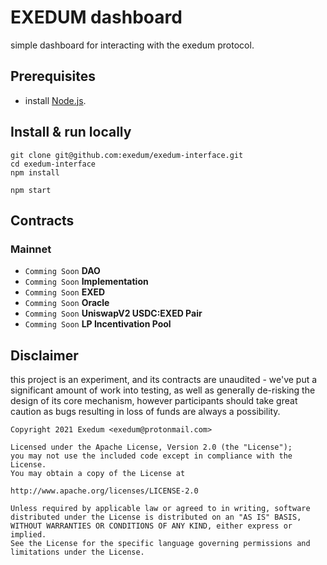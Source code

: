 # EXEDUM dashboard
simple dashboard for interacting with the exedum protocol.

## Prerequisites
- install [Node.js](https://nodejs.org/en/download/).

## Install & run locally
```shell
git clone git@github.com:exedum/exedum-interface.git
cd exedum-interface
npm install

npm start
```

## Contracts
### Mainnet
- `Comming Soon` **DAO**
- `Comming Soon` **Implementation**
- `Comming Soon` **EXED**
- `Comming Soon` **Oracle**
- `Comming Soon` **UniswapV2 USDC:EXED Pair**
- `Comming Soon` **LP Incentivation Pool**

## Disclaimer
this project is an experiment, and its contracts are unaudited - we've put a significant amount of work into testing, as well as generally de-risking the design of its core mechanism, however participants should take great caution as bugs resulting in loss of funds are always a possibility.

```
Copyright 2021 Exedum <exedum@protonmail.com>

Licensed under the Apache License, Version 2.0 (the "License");
you may not use the included code except in compliance with the License.
You may obtain a copy of the License at

http://www.apache.org/licenses/LICENSE-2.0

Unless required by applicable law or agreed to in writing, software
distributed under the License is distributed on an "AS IS" BASIS,
WITHOUT WARRANTIES OR CONDITIONS OF ANY KIND, either express or implied.
See the License for the specific language governing permissions and
limitations under the License.
```
